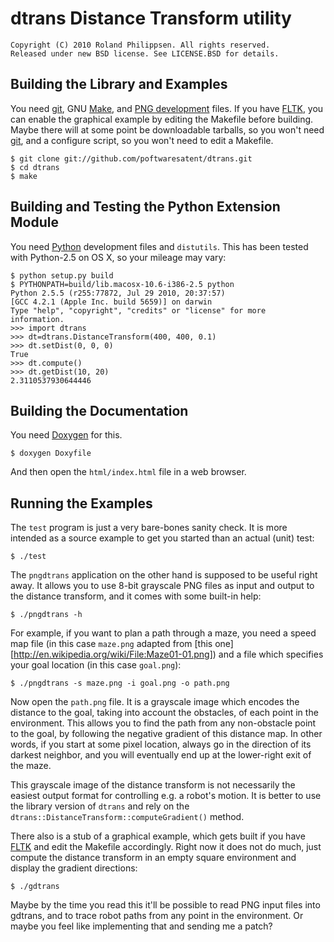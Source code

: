 # dtrans Distance Transform utility

```
Copyright (C) 2010 Roland Philippsen. All rights reserved.
Released under new BSD license. See LICENSE.BSD for details.
```


## Building the Library and Examples

You need [git][], GNU [Make][], and [PNG development][] files. If you have [FLTK][], you can enable the graphical example by editing the Makefile before building. Maybe there will at some point be downloadable tarballs, so you won't need [git][], and a configure script, so you won't need to edit a Makefile.

    $ git clone git://github.com/poftwaresatent/dtrans.git
    $ cd dtrans
    $ make

[git]: http://git-scm.com/
[Make]: http://www.gnu.org/software/make/
[PNG development]: http://www.libpng.org/pub/png/libpng.html
[FLTK]: http://www.fltk.org/


## Building and Testing the Python Extension Module

You need [Python][] development files and `distutils`. This has been tested with Python-2.5 on OS X, so your mileage may vary:

    $ python setup.py build
    $ PYTHONPATH=build/lib.macosx-10.6-i386-2.5 python
    Python 2.5.5 (r255:77872, Jul 29 2010, 20:37:57)
    [GCC 4.2.1 (Apple Inc. build 5659)] on darwin
    Type "help", "copyright", "credits" or "license" for more
    information.
    >>> import dtrans
    >>> dt=dtrans.DistanceTransform(400, 400, 0.1)
    >>> dt.setDist(0, 0, 0)
    True
    >>> dt.compute()
    >>> dt.getDist(10, 20)
    2.3110537930644446 

[Python]: http://www.python.org/


## Building the Documentation

You need [Doxygen][] for this.

    $ doxygen Doxyfile

[Doxygen]: http://www.doxygen.org/

And then open the `html/index.html` file in a web browser.


## Running the Examples

The `test` program is just a very bare-bones sanity check. It is more intended as a source example to get you started than an actual (unit) test:

    $ ./test

The `pngdtrans` application on the other hand is supposed to be useful right away. It allows you to use 8-bit grayscale PNG files as input and output to the distance transform, and it comes with some built-in help:

    $ ./pngdtrans -h

For example, if you want to plan a path through a maze, you need a speed map file (in this case `maze.png` adapted from [this one][http://en.wikipedia.org/wiki/File:Maze01-01.png]) and a file which specifies your goal location (in this case `goal.png`):

    $ ./pngdtrans -s maze.png -i goal.png -o path.png

Now open the `path.png` file. It is a grayscale image which encodes the distance to the goal, taking into account the obstacles, of each point in the environment. This allows you to find the path from any non-obstacle point to the goal, by following the negative gradient of this distance map. In other words, if you start at some pixel location, always go in the direction of its darkest neighbor, and you will eventually end up at the lower-right exit of the maze.

This grayscale image of the distance transform is not necessarily the easiest output format for controlling e.g. a robot's motion. It is better to use the library version of `dtrans` and rely on the `dtrans::DistanceTransform::computeGradient()` method.

There also is a stub of a graphical example, which gets built if you have [FLTK][] and edit the Makefile accordingly. Right now it does not do much, just compute the distance transform in an empty square environment and display the gradient directions:

    $ ./gdtrans

Maybe by the time you read this it'll be possible to read PNG input files into gdtrans, and to trace robot paths from any point in the environment. Or maybe you feel like implementing that and sending me a patch?
